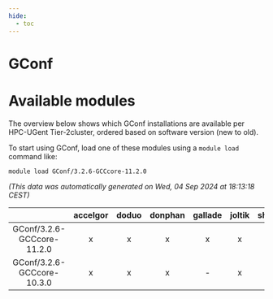 ```yaml
---
hide:
  - toc
---
```


GConf
=====

# Available modules


The overview below shows which GConf installations are available per HPC-UGent Tier-2cluster, ordered based on software version (new to old).

To start using GConf, load one of these modules using a `module load` command like:

```shell
module load GConf/3.2.6-GCCcore-11.2.0
```

*(This data was automatically generated on Wed, 04 Sep 2024 at 18:13:18 CEST)*  

| |accelgor|doduo|donphan|gallade|joltik|shinx|skitty|
| :---: | :---: | :---: | :---: | :---: | :---: | :---: | :---: |
|GConf/3.2.6-GCCcore-11.2.0|x|x|x|x|x|-|x|
|GConf/3.2.6-GCCcore-10.3.0|x|x|x|-|x|-|x|
